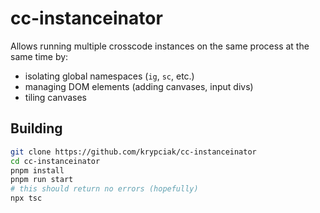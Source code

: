 <!-- markdownlint-disable MD013 MD024 MD001 MD045 -->

# cc-instanceinator

Allows running multiple crosscode instances on the same process at the same time by:  
- isolating global namespaces (`ig`, `sc`, etc.)
- managing DOM elements (adding canvases, input divs)
- tiling canvases

## Building

```bash
git clone https://github.com/krypciak/cc-instanceinator
cd cc-instanceinator
pnpm install
pnpm run start
# this should return no errors (hopefully)
npx tsc
```
